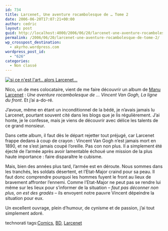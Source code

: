 ```yaml
---
id: 734
title: Larcenet, Une aventure rocambolesque de … Tome 2
date: 2006-06-20T17:07:21+00:00
author: cedric
layout: post
guid: http://localhost:4000/2006/06/20/larcenet-une-aventure-rocambolesque-de-tome-2.html
permalink: /2006/06/20/larcenet-une-aventure-rocambolesque-de-tome-2/
wp_crosspost_destination:
  - akyrho.wordpress.com
wordpress_post_id:
  - "626"
categories:
  - Non classé
---
```

[<img src="https://i0.wp.com/static.flickr.com/41/124280300_d02f7e0088_m.jpg?w=900" alt="si ce n'est l'art.. alors Larcenet..." data-recalc-dims="1" />](http://flickr.com/photos/lougraou/124280300/)

Nico, un de mes colocataire, vient de me faire découvrir un album de [Manu Larcenet](http://tempsperdu.over-blog.org/) : _Une aventure rocambolesque de … Vincent Van Gogh, La ligne du front_. Et j’ai a-do-ré.

J’avoue, même en étant un inconditionnel de la bédé, je n’avais jamais lu Larcenet, pourtant souvent cité dans les blogs que je lis régulièrement. J’ai honte, je le confesse, mais je viens de découvrir avec délice les talents de ce grand monsieur.

Dans cette album, il faut dès le départ rejetter tout préjugé, car Larcenet frappe dedans à coup de crayon : Vincent Van Gogh n’est jamais mort en 1890, et ne s’est jamais coupé l’oreille. Pas con non plus. Il a simplement été éjecté de l’armée après avoir lamentable échoué une mission de la plus haute importance : faire disparaître le cubisme.

Mais, bien des années plus tard, l’armée est en déroute. Nous sommes dans les tranchés, les soldats désertent, et l’Etat-Major craind pour sa peau. Il faut donc comprendre pourquoi les hommes fuyent le front au lieux de bravement affronter l’ennemi. Comme l’Etat-Major ne peut pas se rendre lui même sur les lieux pour s’informer de la situation &#8211; _faut pas déconner non plus, on est des gradés_ &#8211; ils envoyent notre pauvre Vincent dépeindre la situation pour eux.

Un excellent ouvrage, plein d’humour, de cynisme et de passion, j’ai tout simplement adoré.

technorati tags:[Comics](http://technorati.com/tag/Comics), [BD](http://technorati.com/tag/BD), [Larcenet](http://technorati.com/tag/Larcenet)